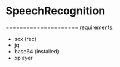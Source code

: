 # SpeechRecognition
=====================
requirements:

- sox (rec)
- jq
- base64 (installed)
- xplayer

